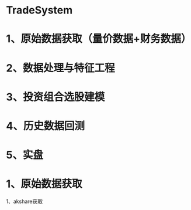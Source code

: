 # TradeSystem

# 1、原始数据获取（量价数据+财务数据）
# 2、数据处理与特征工程
# 3、投资组合选股建模
# 4、历史数据回测
# 5、实盘

# 1、原始数据获取
1、akshare获取
